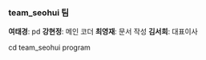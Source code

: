 ### team_seohui 팀

**여태경**: pd
**강현정**: 메인 코더 
**최영재**: 문서 작성
**김서희**: 대표이사


cd team_seohui
program  